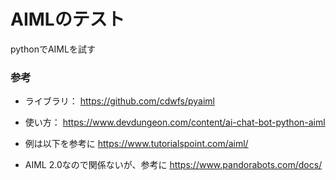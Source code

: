 # AIMLのテスト
pythonでAIMLを試す

### 参考
 - ライブラリ：
https://github.com/cdwfs/pyaiml

 - 使い方：
https://www.devdungeon.com/content/ai-chat-bot-python-aiml

 - 例は以下を参考に
https://www.tutorialspoint.com/aiml/

 - AIML 2.0なので関係ないが、参考に
https://www.pandorabots.com/docs/

